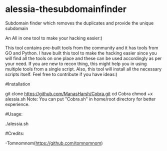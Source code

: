 # alessia-thesubdomainfinder
Subdomain finder which removes the duplicates and provide the unique subdomain

An All in one tool to make your hacking easier:)

This tool contains pre-built tools from the community and it has tools from GO and Python. I have built this tool to make the hacking easier since you will find all the tools on one place and these can be used accordingly as per your need. If you are new to recon thing, this might help you in using multiple tools from a single script. Also, this tool will install all the necessary scripts itself. Feel free to contribute if you have ideas:)


#Installation

git clone https://github.com/ManasHarsh/Cobra.git
cd Cobra
chmod +x alessia.sh
Note: You can put "Cobra.sh" in home/root directory for better experience.

#Usage:

./alessia.sh

#Credits:

-Tomnomnom(https://github.com/tomnomnom)

